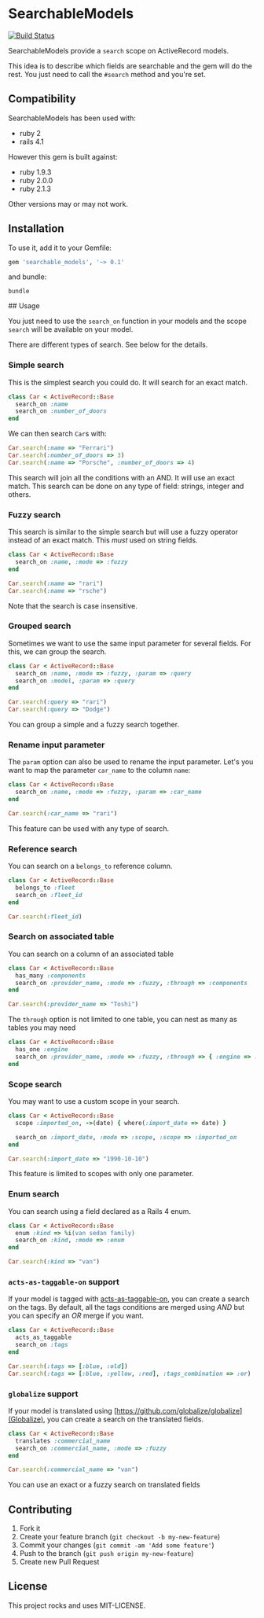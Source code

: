 # SearchableModels
[![Build Status](https://travis-ci.org/gatemedia/searchable_models.svg?branch=master)](https://travis-ci.org/gatemedia/searchable_models)

SearchableModels provide a `search` scope on ActiveRecord models.

This idea is to describe which fields are searchable and the gem will do the rest. You just need to call the  `#search` method and you're set.

## Compatibility

SearchableModels has been used with:
* ruby 2
* rails 4.1

However this gem is built against:
* ruby 1.9.3
* ruby 2.0.0
* ruby 2.1.3

Other versions may or may not work.



## Installation

To use it, add it to your Gemfile:

```ruby
gem 'searchable_models', '~> 0.1'
```

and bundle:

```shell
bundle
```

## Usage

You just need to use the `search_on` function in your models and the scope `search` will be available on your model.

There are different types of search. See below for the details.

### Simple search
This is the simplest search you could do. It will search for an exact match.

```ruby
class Car < ActiveRecord::Base
  search_on :name
  search_on :number_of_doors
end
```

We can then search `Car`s with:
```ruby
Car.search(:name => "Ferrari")
Car.search(:number_of_doors => 3)
Car.search(:name => "Porsche", :number_of_doors => 4)
```

This search will join all the conditions with an AND. It will use an exact match. This search can be done on any type of field: strings, integer and others.

### Fuzzy search
This search is similar to the simple search but will use a fuzzy operator instead of an exact match. This *must* used on string fields.

```ruby
class Car < ActiveRecord::Base
  search_on :name, :mode => :fuzzy
end
```

```ruby
Car.search(:name => "rari")
Car.search(:name => "rsche")
```

Note that the search is case insensitive.

### Grouped search
Sometimes we want to use the same input parameter for several fields. For this, we can group the search.

```ruby
class Car < ActiveRecord::Base
  search_on :name, :mode => :fuzzy, :param => :query
  search_on :model, :param => :query
end
```

```ruby
Car.search(:query => "rari")
Car.search(:query => "Dodge")
```

You can group a simple and a fuzzy search together.

### Rename input parameter
The `param` option can also be used to rename the input parameter. Let's you want to map the parameter `car_name` to the column `name`:

```ruby
class Car < ActiveRecord::Base
  search_on :name, :mode => :fuzzy, :param => :car_name
end
```

```ruby
Car.search(:car_name => "rari")
```

This feature can be used with any type of search.

### Reference search
You can search on a `belongs_to` reference column.

```ruby
class Car < ActiveRecord::Base
  belongs_to :fleet
  search_on :fleet_id
end
```

```ruby
Car.search(:fleet_id)
```

### Search on associated table
You can search on a column of an associated table

```ruby
class Car < ActiveRecord::Base
  has_many :components
  search_on :provider_name, :mode => :fuzzy, :through => :components
end
```

```ruby
Car.search(:provider_name => "Toshi")
```

The `through` option is not limited to one table, you can nest as many as tables you may need

```ruby
class Car < ActiveRecord::Base
  has_one :engine
  search_on :provider_name, :mode => :fuzzy, :through => { :engine => :components }
end
```

### Scope search
You may want to use a custom scope in your search.

```ruby
class Car < ActiveRecord::Base
  scope :imported_on, ->(date) { where(:import_date => date) }

  search_on :import_date, :mode => :scope, :scope => :imported_on
end
```

```ruby
Car.search(:import_date => "1990-10-10")
```

This feature is limited to scopes with only one parameter.

### Enum search
You can search using a field declared as a Rails 4 enum.

```ruby
class Car < ActiveRecord::Base
  enum :kind => %i(van sedan family)
  search_on :kind, :mode => :enum
end
```

```ruby
Car.search(:kind => "van")
```

### `acts-as-taggable-on` support
If your model is tagged with [acts-as-taggable-on](https://github.com/mbleigh/acts-as-taggable-on), you can create a search on the tags. By default, all the tags conditions are merged using *AND* but you can specify an *OR* merge if you want.


```ruby
class Car < ActiveRecord::Base
  acts_as_taggable
  search_on :tags
end
```

```ruby
Car.search(:tags => [:blue, :old])
Car.search(:tags => [:blue, :yellow, :red], :tags_combination => :or)
```

### `globalize` support
If your model is translated using [https://github.com/globalize/globalize](Globalize), you can create a search on the translated fields.

```ruby
class Car < ActiveRecord::Base
  translates :commercial_name
  search_on :commercial_name, :mode => :fuzzy
end
```

```ruby
Car.search(:commercial_name => "van")
```

You can use an exact or a fuzzy search on translated fields

## Contributing

1. Fork it
2. Create your feature branch (`git checkout -b my-new-feature`)
3. Commit your changes (`git commit -am 'Add some feature'`)
4. Push to the branch (`git push origin my-new-feature`)
5. Create new Pull Request

## License

This project rocks and uses MIT-LICENSE.
